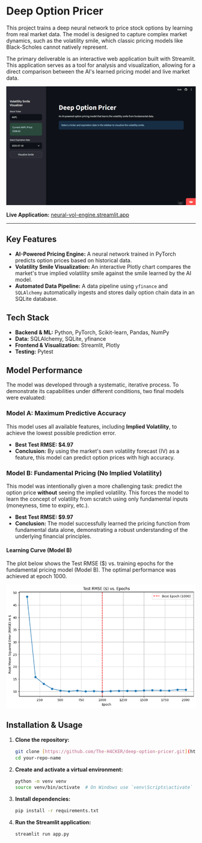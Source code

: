 # Deep Option Pricer

This project trains a deep neural network to price stock options by learning from real market data. The model is designed to capture complex market dynamics, such as the volatility smile, which classic pricing models like Black-Scholes cannot natively represent.

The primary deliverable is an interactive web application built with Streamlit. This application serves as a tool for analysis and visualization, allowing for a direct comparison between the AI's learned pricing model and live market data.

![App Demo](assets/app_demo.gif)

**Live Application:** [neural-vol-engine.streamlit.app](https://neural-vol-engine.streamlit.app)

---

## Key Features

* **AI-Powered Pricing Engine:** A neural network trained in PyTorch predicts option prices based on historical data.
* **Volatility Smile Visualization:** An interactive Plotly chart compares the market's true implied volatility smile against the smile learned by the AI model.
* **Automated Data Pipeline:** A data pipeline using `yfinance` and `SQLAlchemy` automatically ingests and stores daily option chain data in an SQLite database.

## Tech Stack

* **Backend & ML:** Python, PyTorch, Scikit-learn, Pandas, NumPy
* **Data:** SQLAlchemy, SQLite, yfinance
* **Frontend & Visualization:** Streamlit, Plotly
* **Testing:** Pytest

## Model Performance

The model was developed through a systematic, iterative process. To demonstrate its capabilities under different conditions, two final models were evaluated:

### Model A: Maximum Predictive Accuracy

This model uses all available features, including **Implied Volatility**, to achieve the lowest possible prediction error.

* **Best Test RMSE: $4.97**
* **Conclusion:** By using the market's own volatility forecast (IV) as a feature, this model can predict option prices with high accuracy.

### Model B: Fundamental Pricing (No Implied Volatility)

This model was intentionally given a more challenging task: predict the option price **without** seeing the implied volatility. This forces the model to learn the concept of volatility from scratch using only fundamental inputs (moneyness, time to expiry, etc.).

* **Best Test RMSE: $9.97**
* **Conclusion:** The model successfully learned the pricing function from fundamental data alone, demonstrating a robust understanding of the underlying financial principles.

#### Learning Curve (Model B)

The plot below shows the Test RMSE ($) vs. training epochs for the fundamental pricing model (Model B). The optimal performance was achieved at epoch 1000.

![Final Model Learning Curve](assets/final_learning_curve.png)

## Installation & Usage

1.  **Clone the repository:**
    ```bash
    git clone [https://github.com/The-H4CKER/deep-option-pricer.git](https://github.com/The-H4CKER/deep-option-pricer.git)
    cd your-repo-name
    ```

2.  **Create and activate a virtual environment:**
    ```bash
    python -m venv venv
    source venv/bin/activate  # On Windows use `venv\Scripts\activate`
    ```

3.  **Install dependencies:**
    ```bash
    pip install -r requirements.txt
    ```

4.  **Run the Streamlit application:**
    ```bash
    streamlit run app.py
    ```
